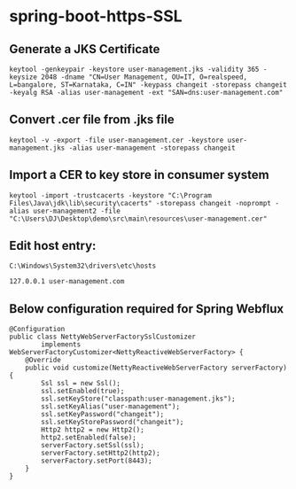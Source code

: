 # spring-boot-https-SSL



## Generate a JKS Certificate
~~~
keytool -genkeypair -keystore user-management.jks -validity 365 -keysize 2048 -dname "CN=User Management, OU=IT, O=realspeed, L=bangalore, ST=Karnataka, C=IN" -keypass changeit -storepass changeit -keyalg RSA -alias user-management -ext "SAN=dns:user-management.com"
~~~

## Convert .cer file from .jks file
~~~
keytool -v -export -file user-management.cer -keystore user-management.jks -alias user-management -storepass changeit
~~~


## Import a CER to key store in consumer system
~~~
keytool -import -trustcacerts -keystore "C:\Program Files\Java\jdk\lib\security\cacerts" -storepass changeit -noprompt -alias user-management2 -file "C:\Users\DJ\Desktop\demo\src\main\resources\user-management.cer"
~~~

## Edit host entry:
~~~
C:\Windows\System32\drivers\etc\hosts

127.0.0.1 user-management.com
~~~


## Below configuration required for Spring Webflux
~~~
@Configuration
public class NettyWebServerFactorySslCustomizer
        implements WebServerFactoryCustomizer<NettyReactiveWebServerFactory> {
    @Override
    public void customize(NettyReactiveWebServerFactory serverFactory) {
        Ssl ssl = new Ssl();
        ssl.setEnabled(true);
        ssl.setKeyStore("classpath:user-management.jks");
        ssl.setKeyAlias("user-management");
        ssl.setKeyPassword("changeit");
        ssl.setKeyStorePassword("changeit");
        Http2 http2 = new Http2();
        http2.setEnabled(false);
        serverFactory.setSsl(ssl);
        serverFactory.setHttp2(http2);
        serverFactory.setPort(8443);
    }
}

~~~
